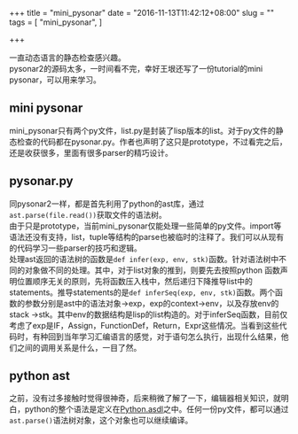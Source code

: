 +++
title = "mini_pysonar"
date = "2016-11-13T11:42:12+08:00"
slug = ""
tags = [
  "mini_pysonar",
]

+++

一直动态语言的静态检查感兴趣。   
pysonar2的源码太多，一时间看不完，幸好王垠还写了一份tutorial的mini pysonar，可以用来学习。

## mini pysonar
mini_pysonar只有两个py文件，list.py是封装了lisp版本的list。对于py文件的静态检查的代码都在pysonar.py。作者也声明了这只是prototype，不过看完之后，还是收获很多，里面有很多parser的精巧设计。

## pysonar.py
同pysonar2一样，都是首先利用了python的ast库，通过`ast.parse(file.read())`获取文件的语法树。  
由于只是prototype，当前mini_pysonar仅能处理一些简单的py文件。import等语法还没有支持，list，tuple等结构的parse也被临时的注释了。我们可以从现有的代码学习一些parser的技巧和逻辑。   
处理ast返回的语法树的函数是`def infer(exp, env, stk)`函数。针对语法树中不同的对象做不同的处理。其中，对于list对象的推到，则要先去按照python 函数声明位置顺序无关的原则，先将函数压入栈中，然后递归下降推导list中的statements。推导statements的是`def inferSeq(exp, env, stk)`函数。两个函数的参数分别是ast中的语法对象->exp，exp的context->env，以及存放env的stack ->stk。其中env的数据结构是lisp的list构造的。对于inferSeq函数，目前仅考虑了exp是IF，Assign，FunctionDef，Return，Expr这些情况。当看到这些代码时，有种回到当年学习汇编语言的感觉，对于语句怎么执行，出现什么结果，他们之间的调用关系是什么，一目了然。

## python ast
之前，没有过多接触时觉得很神奇，后来稍微了解了一下，编辑器相关知识，就明白，python的整个语法是定义在[Python.asdl](https://github.com/python/cpython/blob/master/Parser/Python.asdl)之中。任何一份py文件，都可以通过`ast.parse()`语法树对象，这个对象也可以继续编译。
